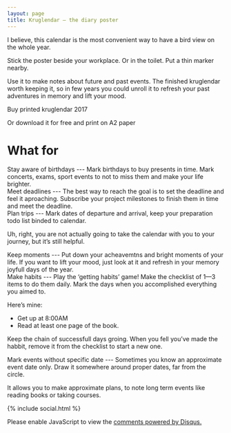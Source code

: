 ```yaml
---
layout: page
title: Kruglendar — the diary poster
---
```


I believe, this calendar is the most convenient way to have a bird view on the whole year.

Stick the poster beside your workplace. Or in the toilet. Put a thin marker nearby.

Use it to make notes about future and past events. The finished kruglendar worth keeping it, so in few years you could unroll it to refresh your past adventures in memory and lift your mood.

Buy printed kruglendar 2017

Or download it for free and print on A2 paper

What for
===

<div markdown="1" id="cases">

<div markdown="1" data-name="birthdays" class="test">
Stay aware of birthdays 
---
Mark birthdays to buy presents in time. Mark concerts, exams, sport events to not to miss them and make your life brighter.
</div>

<div markdown="1" data-name="deadlines">
Meet deadlines
---
The best way to reach the goal is to set the deadline and feel it aproaching. Subscribe your project milestones to finish them in time and meet the deadline.
</div>

<div markdown="1" data-name="trips">
Plan trips
---
Mark dates of departure and arrival, keep your preparation todo list binded to calendar.

Uh, right, you are not actually going to take the calendar with you to your journey, but it’s still helpful.
</div>

<div markdown="1" data-name="moments">
Keep moments
---
Put down your acheavemtns and bright moments of your life. If you want to lift your mood, just look at it and refresh in your memory joyfull days of the year.
</div>

<div markdown="1" data-name="habits">
Make habits
---
Play the ‘getting habits’ game! Make the checklist of 1—3 items to do them daily. Mark the days when you accomplished everything you aimed to.

Here’s mine:

- Get up at 8:00AM
- Read at least one page of the book.

Keep the chain of successfull days groing. When you fell you’ve made the habbit, remove it from the checklist to start a new one.
</div>

<div markdown="1" data-name="long-term">
Mark events without specific date
---
Sometimes you know an approximate event date only. Draw it somewhere around proper dates, far from the circle.

It allows you to make approximate plans, to note long term events like reading books or taking courses.
</div>

</div>

{% include social.html %}

<div id="disqus_thread"></div>
<script>

/**
*  RECOMMENDED CONFIGURATION VARIABLES: EDIT AND UNCOMMENT THE SECTION BELOW TO INSERT DYNAMIC VALUES FROM YOUR PLATFORM OR CMS.
*  LEARN WHY DEFINING THESE VARIABLES IS IMPORTANT: https://disqus.com/admin/universalcode/#configuration-variables*/
var disqus_config = function () {
this.page.url = "{{ page.url }}";  // Replace PAGE_URL with your page's canonical URL variable
this.page.identifier = "{{ page.path }}"; // Replace PAGE_IDENTIFIER with your page's unique identifier variable
};
(function() { // DON'T EDIT BELOW THIS LINE
var d = document, s = d.createElement('script');
s.src = '//EXAMPLE.disqus.com/embed.js';
s.setAttribute('data-timestamp', +new Date());
(d.head || d.body).appendChild(s);
})();
</script>
<noscript>Please enable JavaScript to view the <a href="https://disqus.com/?ref_noscript">comments powered by Disqus.</a></noscript>

<script src="/bower_components/jquery/dist/jquery.min.js"></script>
<script src="/bower_components/Snap.svg/dist/snap.svg-min.js"></script>
<script src="/bower_components/gsap/src/uncompressed/jquery.gsap.js"></script>
<script src="/bower_components/gsap/src/uncompressed/TweenMax.js"></script>
<script src="/bower_components/scrollmagic/scrollmagic/uncompressed/ScrollMagic.js"></script>
<script src="/bower_components/scrollmagic/scrollmagic/uncompressed/plugins/animation.gsap.js"></script>
<script src="/bower_components/scrollmagic/scrollmagic/uncompressed/plugins/debug.addIndicators.js"></script>
<script src="/js/init.js"></script>
